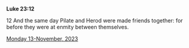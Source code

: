 **Luke 23:12**

12 And the same day Pilate and Herod were made friends together: for before they were at enmity between themselves.

[Monday 13-November, 2023](https://getbible.life/kjv/Luke/23/12)
